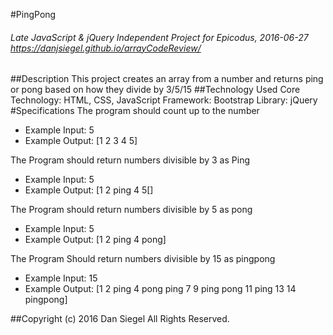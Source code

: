 #PingPong
###### Late JavaScript & jQuery Independent Project for Epicodus, 2016-06-27 https://danjsiegel.github.io/arrayCodeReview/
##Description
This project creates an array from a number and returns ping or pong based on how they divide by 3/5/15
##Technology Used
Core Technology: HTML, CSS, JavaScript
Framework: Bootstrap
Library: jQuery
#Specifications
The program should count up to the number
* Example Input: 5
* Example Output: [1 2 3 4 5]

The Program should return numbers divisible by 3 as Ping
* Example Input: 5
* Example Output: [1 2 ping 4 5[]

The Program should return numbers divisible by 5 as pong
* Example Input: 5
* Example Output: [1 2 ping 4 pong]

The Program Should return numbers divisible by 15 as pingpong
* Example Input: 15
* Example Output: [1 2 ping 4 pong ping 7 9 ping pong 11 ping 13 14 pingpong]

##Copyright (c) 2016 Dan Siegel All Rights Reserved.
